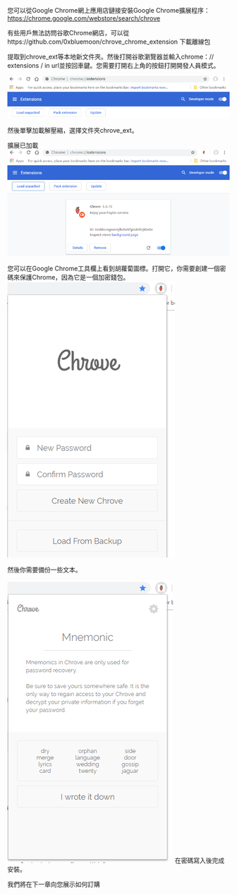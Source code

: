 您可以從Google Chrome網上應用店鏈接安裝Google Chrome擴展程序：https://chrome.google.com/webstore/search/chrove

有些用戶無法訪問谷歌Chrome網店，可以從https://github.com/0xbluemoon/chrove_chrome_extension 下載離線包

提取到chrove_ext等本地新文件夾。然後打開谷歌瀏覽器並輸入chrome：// extensions / in url並按回車鍵。您需要打開右上角的按鈕打開開發人員模式。

![](https://github.com/0xbluemoon/chrove/blob/master/p1.png)

然後單擊加載解壓縮，選擇文件夾chrove_ext。

擴展已加載
![](https://github.com/0xbluemoon/chrove/blob/master/p2.png)

您可以在Google Chrome工具欄上看到胡蘿蔔圖標。打開它，你需要創建一個密碼來保護Chrome，因為它是一個加密錢包。
![](https://github.com/0xbluemoon/chrove/blob/master/p3.png)

然後你需要備份一些文本。

![](https://github.com/0xbluemoon/chrove/blob/master/p4.png)
在密碼寫入後完成安裝。

我們將在下一章向您展示如何訂購

